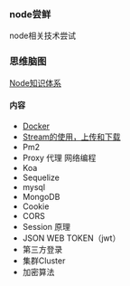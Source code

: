 ### node尝鲜
node相关技术尝试

### 思维脑图
[Node知识体系](https://www.processon.com/view/link/5e057539e4b0c1ff2110a35f)

#### 内容
- [Docker](./docker.md)
- [Stream的使用，上传和下载]('./src/upload-demo/README.md')
- Pm2
- Proxy 代理 网络编程
- Koa
- Sequelize
- mysql
- MongoDB
- Cookie
- CORS 
- Session 原理
- JSON WEB TOKEN（jwt）
- 第三方登录
- 集群Cluster
- 加密算法
